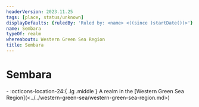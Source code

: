 ```yaml
---
headerVersion: 2023.11.25
tags: [place, status/unknown]
displayDefaults: {ruledBy: 'Ruled by: <name> <((since )startDate())>'}
name: Sembara
typeOf: realm
whereabouts: Western Green Sea Region
title: Sembara
---
```

# Sembara
<div class="grid cards ext-narrow-margin ext-one-column" markdown>
-    :octicons-location-24:{ .lg .middle } A realm in the [Western Green Sea Region](<../../western-green-sea/western-green-sea-region.md>)  
</div>


<script src="https://unpkg.com/leaflet@1.9.4/dist/leaflet.js"
integrity="sha256-20nQCchB9co0qIjJZRGuk2/Z9VM+kNiyxNV1lvTlZBo=" crossorigin="" ></script>


<div id="region-map-sembara" class="ext-map-container"></div>

<script type="text/javascript">
    document.addEventListener("DOMContentLoaded", function () {

            var map = L.map('region-map-sembara', {
                crs: L.CRS.Simple,
                minZoom: -1,
                maxZoom: 3
            });

            
            // this bounds must be in the form [y,x], [y,x]
            // it will typically be, in the yaml, 
            // bounds:
            //  - [0,0]
            //  - [100,100]

            var bounds = [0, 0], [2468, 2308];

            // this has to be the path, i.e. what was working for me was /assets/world-map-01-02.png
            var image = L.imageOverlay('/assets/sembara-regions.png', bounds).addTo(map);
            map.setView( [1200, 1200], 0);
        })
</script>







